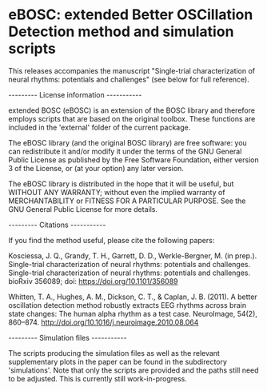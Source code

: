 # eBOSC: extended Better OSCillation Detection method and simulation scripts

This releases accompanies the manuscript "Single-trial characterization of neural rhythms: potentials and challenges" (see below for full reference).

--------- License information -----------

extended BOSC (eBOSC) is an extension of the BOSC library and therefore employs scripts that are based on the original toolbox. These functions are included in the 'external' folder of the current package.

The eBOSC library (and the original BOSC library) are free software: you can redistribute it and/or modify it under the terms of the GNU General Public License as published by the Free Software Foundation, either version 3 of the License, or (at your option) any later version.

The eBOSC library is distributed in the hope that it will be useful, but WITHOUT ANY WARRANTY; without even the implied warranty of MERCHANTABILITY or FITNESS FOR A PARTICULAR PURPOSE.  See the GNU General Public License for more details.

--------- Citations -----------

If you find the method useful, please cite the following papers:

Kosciessa, J. Q., Grandy, T. H., Garrett, D. D., Werkle-Bergner, M. (in prep.). Single-trial characterization of neural rhythms: potentials and challenges. Single-trial characterization of neural rhythms: potentials and challenges. bioRxiv 356089; doi: https://doi.org/10.1101/356089

Whitten, T. A., Hughes, A. M., Dickson, C. T., & Caplan, J. B. (2011). A better oscillation detection method robustly extracts EEG rhythms across brain state changes: The human alpha rhythm as a test case. NeuroImage, 54(2), 860–874. http://doi.org/10.1016/j.neuroimage.2010.08.064

--------- Simulation files -----------

The scripts producing the simulation files as well as the relevant supplementary plots in the paper can be found in the subdirectory 'simulations'. Note that only the scripts are provided and the paths still need to be adjusted. This is currently still work-in-progress.
